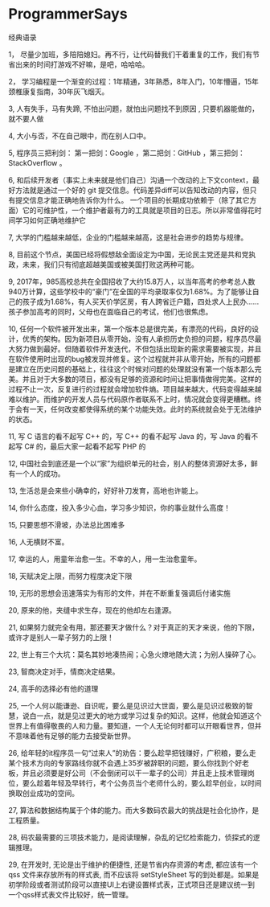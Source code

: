 # ProgrammerSays
经典语录

1， 尽量少加班，多陪陪媳妇。再不行，让代码替我们干着重复的工作，我们有节省出来的时间打游戏不好嘛，是吧，哈哈哈。

2， 学习编程是一个渐变的过程：1年精通，3年熟悉，8年入门，10年懵逼，15年颈椎康复指南，30年灰飞烟灭。

3,  人有失手，马有失蹄, 不怕出问题，就怕出问题找不到原因 , 只要机器能做的，就不要人做

4, 大小与否，不在自己眼中，而在别人口中。

5, 程序员三把利剑： 第一把剑：Google ，第二把剑：GitHub ，第三把剑：StackOverflow 。

6, 和后续开发者（事实上未来就是他们自己）沟通一个改动的上下文context，最好方法就是通过一个好的 git 提交信息。代码差异diff可以告知改动的内容，但只有提交信息才能正确地告诉你为什么。
一个项目的长期成功依赖于（除了其它方面）它的可维护性，一个维护者最有力的工具就是项目的日志。所以非常值得花时间学习如何正确地维护它

7, 大学的门槛越来越低，企业的门槛越来越高，这是社会进步的趋势与规律。

8, 目前这个节点，美国已经将假想敌全面设定为中国，无论民主党还是共和党执政，未来，我们只有彻底超越美国或被美国打败这两种可能。

9, 2017年，985高校总共在全国招收了大约15.8万人，以当年高考的参考总人数940万计算，这些学校中的“豪门”在全国的平均录取率仅为1.68%。为了能够让自己的孩子成为1.68%，有人买天价学区房，有人跨省迁户籍，四处求人上民办……孩子参加高考的同时，父母也在面临自己的考试，他们也很焦虑。

10, 任何一个软件被开发出来，第一个版本总是很完美，有漂亮的代码，良好的设计，优秀的架构。因为新项目从零开始，没有人承担历史负担的问题，程序员尽最大努力做到最好。但随着软件开发迭代，不但包括出现新的需求需要被实现，并且在软件使用时出现的bug被发现并修复。这个过程就并非从零开始，所有的问题都是建立在历史问题的基础上，往往这个时候对问题的处理就没有第一个版本那么完美。并且对于大多数的项目，都没有足够的资源和时间让把事情做得完美。这样的过程不止一次，反复进行的过程就会增加软件熵。项目越来越大，代码变得越来越难以维护。而维护的开发人员与代码原作者联系不上时，情况就会变得更糟糕。终于会有一天，任何改变都使得系统的某个功能失效。此时的系统就会处于无法维护的状态。

11, 写 C 语言的看不起写 C++ 的，写 C++ 的看不起写 Java 的，写 Java 的看不起写 C# 的，最后大家一起看不起写 PHP 的

12, 中国社会到底还是一个以“家”为组织单元的社会，别人的整体资源好太多，鲜有一个人的成功。

13, 生活总是会来些小确幸的，好好补刀发育，高地也许能上。

14, 你什么态度，投入多少心血，学习多少知识，你的事业就什么高度！

15, 只要思想不滑坡，办法总比困难多

16, 人无横财不富。

17, 幸运的人，用童年治愈一生。不幸的人，用一生治愈童年。

18, 天赋决定上限，而努力程度决定下限

19, 无形的思想会迅速落实为有形的文件，并在不断重复强调后付诸实施

20, 原来的他，夹缝中求生存，现在的他却左右逢源。

21, 如果努力就完全有用，那还要天才做什么？对于真正的天才来说，他的下限，或许才是别人一辈子努力的上限！

22, 世上有三个大坑：莫名其妙地凑热闹；心急火燎地随大流；为别人操碎了心。

23, 智商决定对手，情商决定结果。

24, 高手的选择必有他的道理

25, 一个人何以能谦逊、自识呢，要么是见识过大世面，要么是见识过极致的智慧，说白一点，就是见过更大的地方或学习过复杂的知识。这样，他就会知道这个世界上有值得敬畏的人和力量。要知道，一个人无论何时都可以开眼看世界，但并不意味着他有足够的能力去接受新世界。

26, 给年轻的it程序员一句“过来人”的劝告：要么趁早把钱赚好，广积粮，要么走某个技术方向的专家路线你就不会遇上35岁被辞职的问题，要么你找到个好老板，并且必须要是好公司（不会倒闭可以干一辈子的公司）并且走上技术管理岗位，要么趁着年轻及早转行，考个公务员当个老师什么的，要么趁早创业，以时间换取创业成功的空间。

27, 算法和数据结构属于个体的能力。而大多数码农最大的挑战是社会化协作，是工程质量。

28, 码农最需要的三项技术能力，是阅读理解，杂乱的记忆检索能力，侦探式的逻辑推理。

29, 在开发时, 无论是出于维护的便捷性, 还是节省内存资源的考虑, 都应该有一个 qss 文件来存放所有的样式表, 而不应该将 setStyleSheet 写的到处都是。如果是初学阶段或者测试阶段可以直接UI上右键设置样式表，正式项目还是建议统一到一个qss样式表文件比较好，统一管理。




